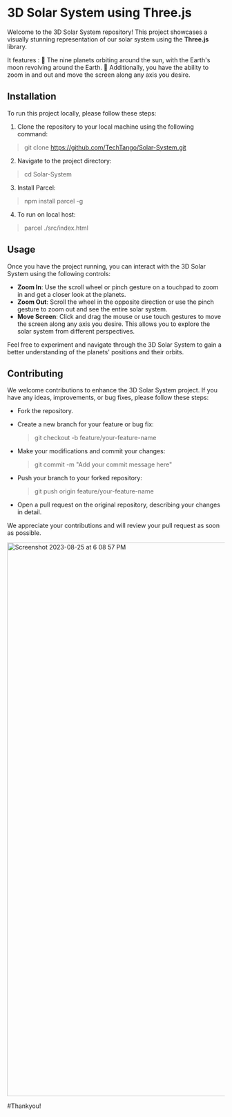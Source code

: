 # 3D Solar System using Three.js

Welcome to the 3D Solar System repository! This project showcases a visually stunning representation of our solar system using the **Three.js** library. 

It features : 
📌 The nine planets orbiting around the sun, with the Earth's moon revolving around the Earth. 
📌 Additionally, you have the ability to zoom in and out and move the screen along any axis you desire.

## Installation

To run this project locally, please follow these steps:

1. Clone the repository to your local machine using the following command:
> git clone https://github.com/TechTango/Solar-System.git

2. Navigate to the project directory:
> cd Solar-System

3. Install Parcel:
> npm install parcel -g

4. To run on local host:
> parcel ./src/index.html


## Usage

Once you have the project running, you can interact with the 3D Solar System using the following controls:

* **Zoom In**: Use the scroll wheel or pinch gesture on a touchpad to zoom in and get a closer look at the planets.
* **Zoom Out**: Scroll the wheel in the opposite direction or use the pinch gesture to zoom out and see the entire solar system.
* **Move Screen**: Click and drag the mouse or use touch gestures to move the screen along any axis you desire. This allows you to explore the solar system from different perspectives.
  
Feel free to experiment and navigate through the 3D Solar System to gain a better understanding of the planets' positions and their orbits.

## Contributing

We welcome contributions to enhance the 3D Solar System project. If you have any ideas, improvements, or bug fixes, please follow these steps:
* Fork the repository.
  
* Create a new branch for your feature or bug fix:
  > git checkout -b feature/your-feature-name
  
* Make your modifications and commit your changes:
  > git commit -m "Add your commit message here"

* Push your branch to your forked repository:
  > git push origin feature/your-feature-name

* Open a pull request on the original repository, describing your changes in detail.

We appreciate your contributions and will review your pull request as soon as possible.

<img width="1280" alt="Screenshot 2023-08-25 at 6 08 57 PM" src="https://github.com/TechTangoo/Solar-System/assets/103273242/a281dd76-31df-4e3f-89c8-c6c727f7a6e7">

#Thankyou!
